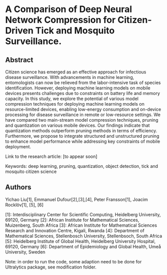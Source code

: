# A Comparison of Deep Neural Network Compression for Citizen-Driven Tick and Mosquito Surveillance.

## Abstract
Citizen science has emerged as an effective approach for infectious disease surveillance. With advancements in machine learning, entomologists can now be relieved from the labor-intensive task of species identification. However, deploying machine learning models on mobile devices presents challenges due to constraints on battery life and memory capacity. In this study, we explore the potential of various model compression techniques for deploying machine learning models on resource-limited devices, enabling low-energy consumption and on-device processing for disease surveillance in remote or low-resource settings. We have compared two main-stream model compression techniques, pruning and quantization on various mobile devices. Our findings indicate that quantization methods outperform pruning methods in terms of efficiency. Furthermore, we propose to integrate structured and unstructured pruning to enhance model performance while addressing key constraints of mobile deployment.

Link to the research article: [to appear soon]

Keywords: deep learning, pruning, quantization, object detection, tick and mosquito citizen science
## Authors
Yichao Liu[1], Emmanuel Dufour[2],[3],[4], Peter Fransson[1], Joacim Rocklöv[1], [5], [6]

[1]: Interdisciplinary Center for Scientific Computing, Heidelberg University, 69120, Germany
[2]: African Institute for Mathematical Sciences, Muizenberg, South Africa
[3]: African Institute for Mathematical Sciences Research and Innovation Centre, Kigali, Rwanda
[4]: Department of Mathematical Sciences, Stellenbosch University, Stellenbsoch, South Africa
[5]: Heidelberg Institute of Global Health, Heidelberg University Hospital, 69120, Germany
[6]: Department of Epidemiology and Global Health, Umeå University, Sweden

Note: in order to run the code, some adaption need to be done for Ultralytics package, see modification folder.
